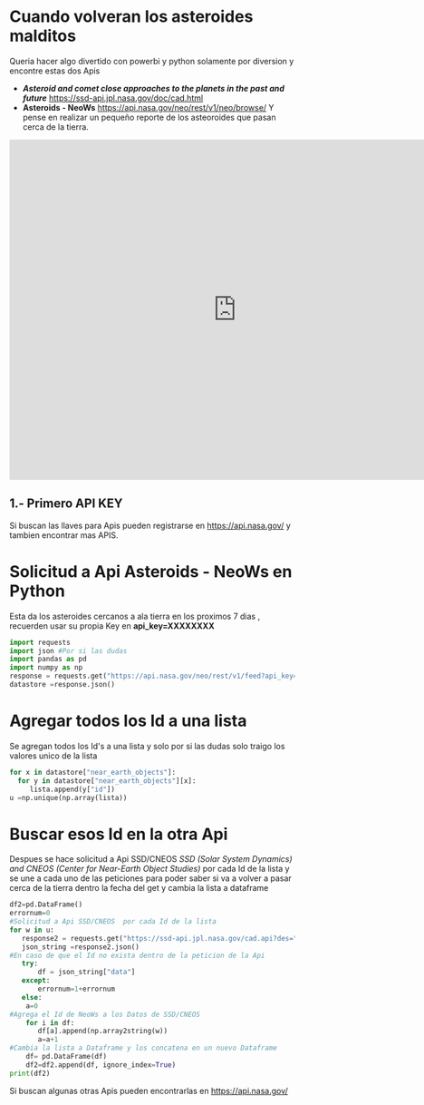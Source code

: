 
# Cuando volveran los asteroides malditos

Queria hacer algo divertido con powerbi y python solamente por diversion y encontre estas dos Apis
- ***Asteroid and comet close approaches to the planets in the past and future*** https://ssd-api.jpl.nasa.gov/doc/cad.html
- **Asteroids - NeoWs**   https://api.nasa.gov/neo/rest/v1/neo/browse/
Y pense en realizar un pequeño reporte de los asteoroides que pasan cerca de la tierra.

<!DOCTYPE html>
<html>
<iframe width="800" height="600" src="https://app.powerbi.com/view?r=eyJrIjoiMWU5NmU1MDctZGY4NC00NTQyLTgzZTctMzc0MGQ0NjBhODI0IiwidCI6ImE1YmRlMjRmLTdlODgtNGE0ZC04ZTg4LWY3YTFmYWY5ZGE5NCIsImMiOjR9" frameborder="0" allowFullScreen="true"></iframe>
</html>

## 1.- Primero API KEY
Si buscan las llaves para Apis pueden registrarse en https://api.nasa.gov/ y tambien encontrar mas APIS.

# Solicitud a Api **Asteroids - NeoWs**  en Python
Esta da los asteroides cercanos a ala tierra en los proximos 7 dias , recuerden usar su propia Key en **api_key=XXXXXXXX**


```python
import requests
import json #Por si las dudas
import pandas as pd
import numpy as np
response = requests.get("https://api.nasa.gov/neo/rest/v1/feed?api_key=XXXXXXXX")
datastore =response.json()
```
# Agregar todos los Id a una lista 
Se agregan todos los Id's a una lista y solo por si las dudas  solo traigo los valores unico de la lista

```python
for x in datastore["near_earth_objects"]:
  for y in datastore["near_earth_objects"][x]:
     lista.append(y["id"])
u =np.unique(np.array(lista))
```

# Buscar esos Id en la otra Api

Despues se hace solicitud a Api SSD/CNEOS   _SSD (Solar System Dynamics) and CNEOS (Center for Near-Earth Object Studies)_ por cada Id de la lista y se une a cada uno de las peticiones para poder saber si va a volver a pasar cerca de la tierra dentro la fecha del get
y cambia la lista a dataframe

```python
df2=pd.DataFrame()
errornum=0
#Solicitud a Api SSD/CNEOS  por cada Id de la lista 
for w in u:
   response2 = requests.get("https://ssd-api.jpl.nasa.gov/cad.api?des="+w+"&date-min=1900-01-01&date-max=2100-01-01&dist-max=0.2")
   json_string =response2.json()
#En caso de que el Id no exista dentro de la peticion de la Api   
   try:
       df = json_string["data"]
   except:
       errornum=1+errornum
   else:
    a=0
#Agrega el Id de NeoWs a los Datos de SSD/CNEOS    
    for i in df:
       df[a].append(np.array2string(w))
       a=a+1
#Cambia la lista a Dataframe y los concatena en un nuevo Dataframe       
    df= pd.DataFrame(df)
    df2=df2.append(df, ignore_index=True)
print(df2)
```     



Si buscan algunas otras Apis pueden encontrarlas en
https://api.nasa.gov/

